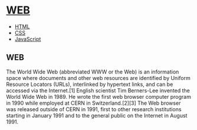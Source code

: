 <!doctype html>
<html>
<head>
  <title>WEB1 - Welcome</title>
  <meta charset="utf-8">
  <link rel="stylesheet" href="style.css">

</head>
<body>
  <h1><a href="index.html">WEB</a></h1>
  <div id="grid">
    <ul class="nav nav-tabs">
      <li><a href="1.html">HTML</a></li>
      <li><a href="2.html">CSS</a></li>
      <li><a href="3.html">JavaScript</a></li>
    </ul>
  <div id="article">
    <h2>WEB</h2>
      <p>The World Wide Web (abbreviated WWW or the Web) is an information space where documents and other web resources are identified by Uniform Resource Locators (URLs), interlinked by hypertext links, and can be accessed via the Internet.[1] English scientist Tim Berners-Lee invented the World Wide Web in 1989. He wrote the first web browser computer program in 1990 while employed at CERN in Switzerland.[2][3] The Web browser was released outside of CERN in 1991, first to other research institutions starting in January 1991 and to the general public on the Internet in August 1991.
      </p>
</div>
</div>  
</body>
</html>
